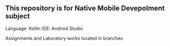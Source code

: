 ## This repository is for Native Mobile Devepolment subject
Language: Kotlin
IDE: Android Studio

Assignments and Laboratory works located in branches
